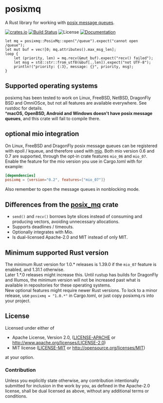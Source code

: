 # posixmq

A Rust library for working with [posix message queues](https://linux.die.net/man/7/mq_overview).

[![crates.io](https://img.shields.io/crates/v/posixmq.svg)](https://crates.io/crates/posixmq) [![Build Status](https://api.cirrus-ci.com/github/tormol/posixmq.svg)](https://cirrus-ci.com/github/tormol/posixmq) ![License](https://img.shields.io/crates/l/posixmq.svg) [![Documentation](https://docs.rs/posixmq/badge.svg)](https://docs.rs/posixmq/)

```rust,no_run
let mq = posixmq::PosixMq::open("/queue").expect("cannot open /queue");
let mut buf = vec![0; mq.attributes().max_msg_len];
loop {
    let (priority, len) = mq.recv(&mut buf).expect("recv() failed");
    let msg = std::str::from_utf8(&buf[..len]).expect("not UTF-8");
    println!("priority: {:3}, message: {}", priority, msg);
}
```

## Supported operating systems

posixmq has been tested to work on Linux, FreeBSD, NetBSD, DragonFly BSD and OmniOSce, but not all features are available everywhere. See rustdoc for details.  
***macOS, OpenBSD, Android and Windows doesn't have posix message queues**, and this crate will fail to compile there.

## optional mio integration

On Linux, FreeBSD and DragonFly posix message queues can be registered with epoll / kqueue, and therefore used with [mio](https://github.com/tokio-rs/mio).
Both mio version 0.6 and 0.7 are supported, through the opt-in crate features `mio_06` and `mio_07`.
Enable the feature for the mio version you use in Cargo.toml with for example:

```toml
[dependencies]
posixmq = {version="0.2", features=["mio_07"]}
```

Also remember to open the message queues in nonblocking mode.

## Differences from the [posix_mq](https://github.com/aprilabank/posix_mq.rs) crate

* `send()` and `recv()` borrows byte slices instead of consuming and producing vectors, avoiding unnecessary allocations.
* Supports deadlines / timeouts.
* Optionally integrates with Mio.
* Is dual-licensed Apache-2.0 and MIT instead of only MIT.

## Minimum supported Rust version

The minimum Rust version for 1.0.\* releases is 1.39.0 if the `mio_07` feature is enabled, and 1.31.1 otherwise.  
Later 1.\*.0 releases might increase this. Until rustup has builds for DragonFly and Illumos, the minimum version will not be increased past what is available in repositories for these operating systems.  
New optional features might require newer Rust versions.
To lock to a minor release, use `posixmq = "1.0.*"` in Cargo.toml, or just copy posixmq.rs into your project.

## License

Licensed under either of

* Apache License, Version 2.0, ([LICENSE-APACHE](LICENSE-APACHE) or http://www.apache.org/licenses/LICENSE-2.0)
* MIT license ([LICENSE-MIT](LICENSE-MIT) or http://opensource.org/licenses/MIT)

at your option.

### Contribution

Unless you explicitly state otherwise, any contribution intentionally submitted for inclusion in the work by you, as defined in the Apache-2.0 license, shall be dual licensed as above, without any additional terms or conditions.
